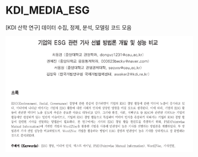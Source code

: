 # KDI_MEDIA_ESG
[KDI 산학 연구] 데이터 수집, 정제, 분석, 모델링 코드 모음

![](https://github.com/Becky-Kwon/KDI_MEDIA_ESG/blob/master/kdi_paper.png?raw=true)

